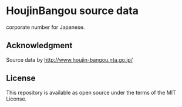 # HoujinBangou source data

corporate number for Japanese.

## Acknowledgment

Source data by http://www.houjin-bangou.nta.go.jp/

## License

This repository is available as open source under the terms of the MIT License.

